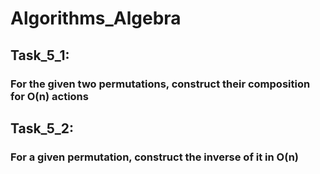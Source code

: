 # Algorithms_Algebra
## Task_5_1:
### For the given two permutations, construct their composition for O(n) actions
## Task_5_2:
### For a given permutation, construct the inverse of it in O(n)
